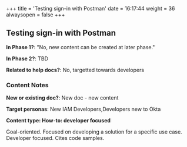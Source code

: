 +++
title = 'Testing sign-in with Postman'
date = 16:17:44
weight = 36
alwaysopen = false
+++

## Testing sign-in with Postman

**In Phase 1?**: "No, new content can be created at later phase."

**In Phase 2?**: TBD

**Related to help docs?**: No, targetted towards developers



### Content Notes

**New or existing doc?**: New doc - new content

**Target personas**: New IAM Developers,Developers new to Okta

**Content type: How-to: developer focused**

Goal-oriented. Focused on developing a solution for a specific use case. Developer focused. Cites code samples.


